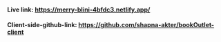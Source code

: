 #### Live link: https://merry-blini-4bfdc3.netlify.app/
#### Client-side-github-link: https://github.com/shapna-akter/bookOutlet-client
